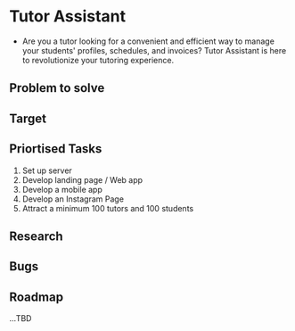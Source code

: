 # Tutor Assistant

- Are you a tutor looking for a convenient and efficient way to manage your students' profiles, schedules, and invoices? Tutor Assistant is here to revolutionize your tutoring experience.

## Problem to solve

## Target

## Priortised Tasks

1. Set up server
2. Develop landing page / Web app
3. Develop a mobile app
4. Develop an Instagram Page
5. Attract a minimum 100 tutors and 100 students

## Research

## Bugs

## Roadmap

...TBD
